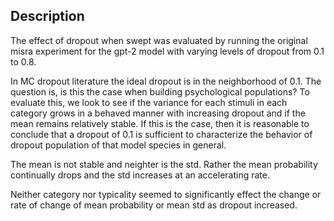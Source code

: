 ## Description

The effect of dropout when swept was evaluated by running the original misra experiment for the gpt-2 model with varying levels of dropout from 0.1 to 0.8. 

In MC dropout literature the ideal dropout is in the neighborhood of 0.1. The question is, is this the case when building psychological populations? To evaluate this, we look to see if the variance for each stimuli in each category grows in a behaved manner with increasing dropout and if the mean remains relatively stable. If this is the case, then it is reasonable to conclude that a dropout of 0.1 is sufficient to characterize the behavior of dropout population of that model species in general. 

The mean is not stable and neighter is the std. Rather the mean probability continually drops and the std increases at an accelerating rate. 

Neither category nor typicality seemed to significantly effect the change or rate of change of mean probability or mean std as dropout increased.

